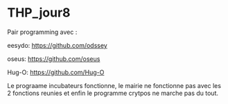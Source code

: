 # THP_jour8

Pair programming avec :

eesydo: https://github.com/odssey

oseus: https://github.com/oseus

Hug-O: https://github.com/Hug-O

Le prograame incubateurs fonctionne, le mairie ne fonctionne pas avec les 2 fonctions reunies et enfin le programme crytpos ne marche pas du tout.
